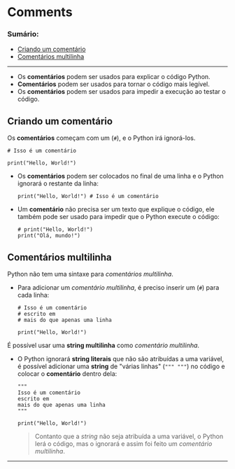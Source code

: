 # Comments

### Sumário:

- [Criando um comentário](#criando-um-comentário)
- [Comentários multilinha](#comentários-multilinha)

---

- Os **comentários** podem ser usados para explicar o código Python.
- **Comentários** podem ser usados para tornar o código mais legível.
- Os **comentários** podem ser usados para impedir a execução ao testar o código.

## Criando um comentário

Os **comentários** começam com um (``#``), e o Python irá ignorá-los.

```
# Isso é um comentário

print("Hello, World!")
```

- Os **comentários** podem ser colocados no final de uma linha e o Python ignorará o restante da linha:
    ```
    print("Hello, World!") # Isso é um comentário
    ```

- Um **comentário** não precisa ser um texto que explique o código, ele também pode ser usado para impedir que o Python execute o código:
    ```
    # print("Hello, World!")
    print("Olá, mundo!")
    ```

## Comentários multilinha

Python não tem uma sintaxe para _comentários multilinha_.

- Para adicionar um _comentário multilinha_, é preciso inserir um (``#``) para cada linha:
    ```
    # Isso é um comentário
    # escrito em
    # mais do que apenas uma linha

    print("Hello, World!")
    ```

É possível usar uma **string multilinha** como _comentário multilinha_.

- O Python ignorará **string literais** que não são atribuídas a uma variável, é possível adicionar uma **string** de "várias linhas" (``""" """``) no código e colocar o **comentário** dentro dela:
    ```
    """
    Isso é um comentário
    escrito em
    mais do que apenas uma linha
    """

    print("Hello, World!")
    ```

    > Contanto que a _string_ não seja atribuída a uma variável, o Python lerá o código, mas o ignorará e assim foi feito um _comentário multilinha_.

---